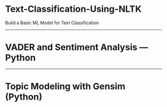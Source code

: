 # Text-Classification-Using-NLTK
Build a Basic ML Model for Text Classification

------------------------------------------------------------------------------------------------------------------------------------------
# VADER and Sentiment Analysis — Python

------------------------------------------------------------------------------------------------------------------------------------------
# Topic Modeling with Gensim (Python)
